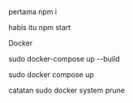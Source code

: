 pertama npm i

habis itu npm start


Docker

sudo docker-compose up --build

sudo docker compose up

catatan
sudo docker system prune
